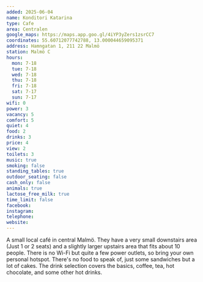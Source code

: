 ```yaml
---
added: 2025-06-04
name: Konditori Katarina
type: Cafe
area: Centralen
google_maps: https://maps.app.goo.gl/4iYP3yZers1zsrCC7
coordinates: 55.60712077742788, 13.000044659095371
address: Hamngatan 1, 211 22 Malmö
station: Malmö C
hours:
  mon: 7-18
  tue: 7-18
  wed: 7-18
  thu: 7-18
  fri: 7-18
  sat: 7-17
  sun: 7-17
wifi: 0
power: 3
vacancy: 5
comfort: 5
quiet: 4
food: 2
drinks: 3
price: 4
view: 2
toilets: 3
music: true
smoking: false
standing_tables: true
outdoor_seating: false
cash_only: false
animals: true
lactose_free_milk: true
time_limit: false
facebook:
instagram:
telephone:
website:
---
```


A small local café in central Malmö. They have a very small downstairs area (Just 1 or 2 seats) and a slightly larger upstairs area that fits about 10 people. There is no Wi-Fi but quite a few power outlets, so bring your own personal hotspot. There's no food to speak of, just some sandwiches but a lot of cakes. The drink selection covers the basics, coffee, tea, hot chocolate, and some other hot drinks.
